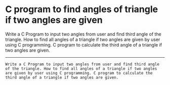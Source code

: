 # C program to find angles of triangle if two angles are given

Write a C Program to input two angles from user and find third angle of the triangle. How to find all angles of a triangle if two angles are given by user using C programming. C program to calculate the third angle of a triangle if two angles are given.

_______________

```
Write a C Program to input two angles from user and find third angle of the triangle. How to find all angles of a triangle if two angles are given by user using C programming. C program to calculate the third angle of a triangle if two angles are given.
```
